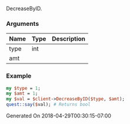 DecreaseByID.
### Arguments
**Name**|**Type**|**Description**
:---|:---|:---
type|int|
amt||

### Example

```perl
my $type = 1;
my $amt = 1;
my $val = $client->DecreaseByID($type, $amt);
quest::say($val); # Returns bool
```


Generated On 2018-04-29T00:30:15-07:00